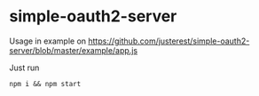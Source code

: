 # simple-oauth2-server

Usage in example on https://github.com/justerest/simple-oauth2-server/blob/master/example/app.js

Just run
```
npm i && npm start
```
